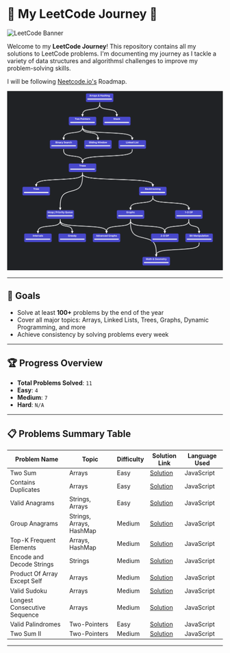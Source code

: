 # 🚀 My LeetCode Journey 🚀

<img src="https://miro.medium.com/v2/resize:fit:4800/format:webp/1*gBkMCGTAdSk4tu17SCa7RQ.png" alt="LeetCode Banner" width="1000">

Welcome to my **LeetCode Journey**! This repository contains all my solutions to LeetCode problems. I'm documenting my journey as I tackle a variety of data structures and algorithmsl challenges to improve my problem-solving skills.

I will be following [Neetcode.io's](https://neetcode.io/roadmap) Roadmap.

<img src="./assets/roadmap.png" alt="Neetcode Roadmap" width="1000">

---

## 🧠 **Goals**

-   Solve at least **100+** problems by the end of the year
-   Cover all major topics: Arrays, Linked Lists, Trees, Graphs, Dynamic Programming, and more
-   Achieve consistency by solving problems every week

---

## 🏆 **Progress Overview**

-   **Total Problems Solved**: `11`
-   **Easy**: `4`
-   **Medium**: `7`
-   **Hard**: `N/A`

---

## 📋 **Problems Summary Table**

| Problem Name                 | Topic                    | Difficulty | Solution Link                                                   | Language Used |
| ---------------------------- | ------------------------ | ---------- | --------------------------------------------------------------- | ------------- |
| Two Sum                      | Arrays                   | Easy       | [Solution](./arrays/easy/1-two-sum.js)                          | JavaScript    |
| Contains Duplicates          | Arrays                   | Easy       | [Solution](./arrays/easy/217-contains-duplicates.js)            | JavaScript    |
| Valid Anagrams               | Strings, Arrays          | Easy       | [Solution](./arrays/easy/242-valid-anagrams.js)                 | JavaScript    |
| Group Anagrams               | Strings, Arrays, HashMap | Medium     | [Solution](./arrays/medium/49-group-anagrams.js)                | JavaScript    |
| Top-K Frequent Elements      | Arrays, HashMap          | Medium     | [Solution](./arrays/medium/347-topk-frequent.js)                | JavaScript    |
| Encode and Decode Strings    | Strings                  | Medium     | [Solution](./strings/medium/271-encode-decode-strings.js)       | JavaScript    |
| Product Of Array Except Self | Arrays                   | Medium     | [Solution](./arrays/medium/238-product-of-array-except-self.js) | JavaScript    |
| Valid Sudoku                 | Arrays                   | Medium     | [Solution](./arrays/medium/36-valid-sudoku.js)                  | JavaScript    |
| Longest Consecutive Sequence | Arrays                   | Medium     | [Solution](./arrays/medium/128-longest-consecutive-sequence.js) | JavaScript    |
| Valid Palindromes            | Two-Pointers             | Easy       | [Solution](./two-pointers/easy/125-valid-palindrome.js)         | JavaScript    |
| Two Sum II                   | Two-Pointers             | Medium     | [Solution](./two-pointers/medium/167-TwoSumII.js)               | JavaScript    |

---
